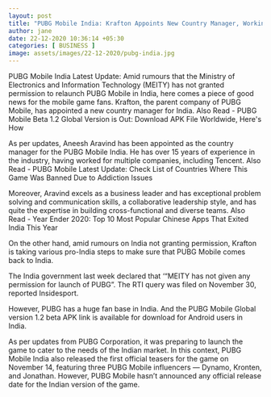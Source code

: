 ```yaml
---
layout: post
title: "PUBG Mobile India: Krafton Appoints New Country Manager, Working Hard to Bring Back Game | Latest Updates Here"
author: jane 
date: 22-12-2020 10:36:14 +05:30 
categories: [ BUSINESS ] 
image: assets/images/22-12-2020/pubg-india.jpg
---
```

PUBG Mobile India Latest Update: Amid rumours that the Ministry of Electronics and Information Technology (MEITY) has not granted permission to relaunch PUBG Mobile in India, here comes a piece of good news for the mobile game fans. Krafton, the parent company of PUBG Mobile, has appointed a new country manager for India. Also Read - PUBG Mobile Beta 1.2 Global Version is Out: Download APK File Worldwide, Here's How

As per updates, Aneesh Aravind has been appointed as the country manager for the PUBG Mobile India. He has over 15 years of experience in the industry, having worked for multiple companies, including Tencent. Also Read - PUBG Mobile Latest Update: Check List of Countries Where This Game Was Banned Due to Addiction Issues

Moreover, Aravind excels as a business leader and has exceptional problem solving and communication skills, a collaborative leadership style, and has quite the expertise in building cross-functional and diverse teams. Also Read - Year Ender 2020: Top 10 Most Popular Chinese Apps That Exited India This Year

On the other hand, amid rumours on India not granting permission, Krafton is taking various pro-India steps to make sure that PUBG Mobile comes back to India.

The India government last week declared that ‘“MEITY has not given any permission for launch of PUBG”. The RTI query was filed on November 30, reported Insidesport.

However, PUBG has a huge fan base in India. And the PUBG Mobile Global version 1.2 beta APK link is available for download for Android users in India.

As per updates from PUBG Corporation, it was preparing to launch the game to cater to the needs of the Indian market. In this context, PUBG Mobile India also released the first official teasers for the game on November 14, featuring three PUBG Mobile influencers — Dynamo, Kronten, and Jonathan. However, PUBG Mobile hasn’t announced any official release date for the Indian version of the game.